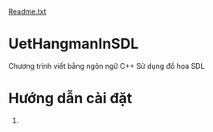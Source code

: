 [Readme.txt](https://github.com/HungAnh20020254/UetHangmanInSDL/files/6431856/Readme.txt)
# UetHangmanInSDL
Chương trình viết bằng ngôn ngữ C++
Sử dụng đồ họa SDL
# Hướng dẫn cài đặt
1.
